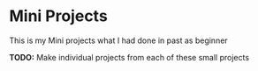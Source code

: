 # Mini Projects
This is my Mini projects what I had done in past as beginner

**TODO:** Make individual projects from each of these small projects
